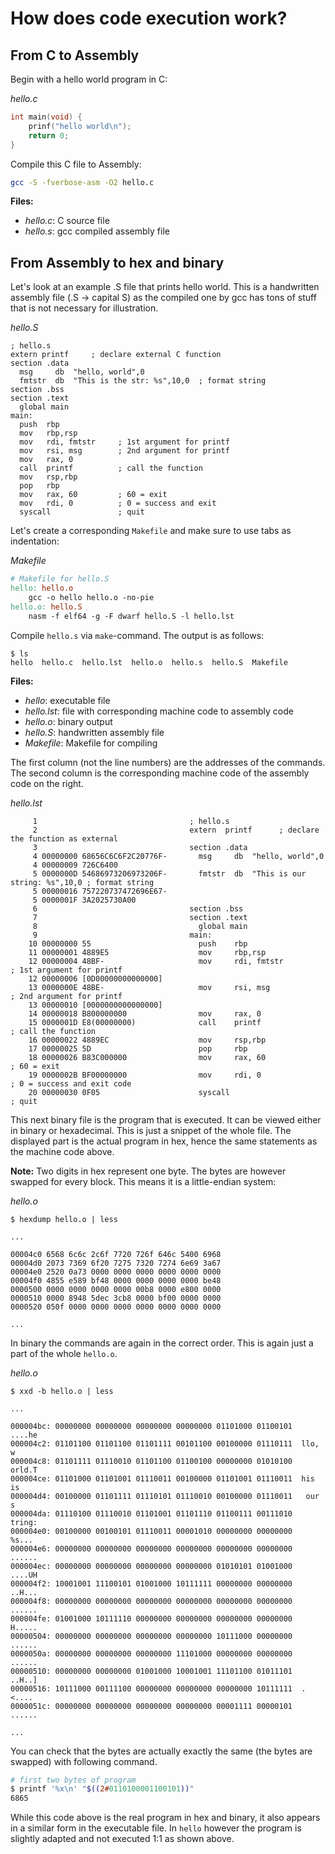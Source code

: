 # How does code execution work?

## From C to Assembly

Begin with a hello world program in C:

*hello.c*
```C
int main(void) {
	prinf("hello world\n");
	return 0;
}
```

Compile this C file to Assembly:

```bash
gcc -S -fverbose-asm -O2 hello.c
```

**Files:**
- *hello.c*: C source file
- *hello.s*: gcc compiled assembly file


## From Assembly to hex and binary

Let's look at an example .S file that prints hello world.
This is a handwritten assembly file (.S -> capital S) as the compiled one by gcc has tons of stuff that is not necessary for illustration.

*hello.S*
```
; hello.s
extern printf     ; declare external C function
section .data
  msg     db  "hello, world",0
  fmtstr  db  "This is the str: %s",10,0  ; format string
section .bss
section .text
  global main
main:
  push  rbp
  mov   rbp,rsp
  mov   rdi, fmtstr     ; 1st argument for printf
  mov   rsi, msg        ; 2nd argument for printf
  mov   rax, 0
  call  printf          ; call the function
  mov   rsp,rbp
  pop   rbp
  mov   rax, 60         ; 60 = exit
  mov   rdi, 0          ; 0 = success and exit
  syscall               ; quit
```

Let's create a corresponding `Makefile` and make sure to use tabs as indentation:

*Makefile*
```Makefile
# Makefile for hello.S
hello: hello.o
	gcc -o hello hello.o -no-pie
hello.o: hello.S
	nasm -f elf64 -g -F dwarf hello.S -l hello.lst
```

Compile `hello.s` via `make`-command.
The output is as follows:

```text
$ ls
hello  hello.c  hello.lst  hello.o  hello.s  hello.S  Makefile
```

**Files:**
- *hello*: executable file
- *hello.lst*: file with corresponding machine code to assembly code
- *hello.o*: binary output
- *hello.S*: handwritten assembly file
- *Makefile*: Makefile for compiling


The first column (not the line numbers) are the addresses of the commands.
The second column is the corresponding machine code of the assembly code on the right.

*hello.lst*
```lst
     1                                  ; hello.s
     2                                  extern  printf      ; declare the function as external
     3                                  section .data
     4 00000000 68656C6C6F2C20776F-       msg     db  "hello, world",0
     4 00000009 726C6400           
     5 0000000D 54686973206973206F-       fmtstr  db  "This is our string: %s",10,0 ; format string
     5 00000016 757220737472696E67-
     5 0000001F 3A2025730A00       
     6                                  section .bss
     7                                  section .text
     8                                    global main
     9                                  main:
    10 00000000 55                        push    rbp
    11 00000001 4889E5                    mov     rbp,rsp
    12 00000004 48BF-                     mov     rdi, fmtstr         ; 1st argument for printf
    12 00000006 [0D00000000000000] 
    13 0000000E 48BE-                     mov     rsi, msg            ; 2nd argument for printf
    13 00000010 [0000000000000000] 
    14 00000018 B800000000                mov     rax, 0
    15 0000001D E8(00000000)              call    printf              ; call the function
    16 00000022 4889EC                    mov     rsp,rbp
    17 00000025 5D                        pop     rbp
    18 00000026 B83C000000                mov     rax, 60             ; 60 = exit
    19 0000002B BF00000000                mov     rdi, 0              ; 0 = success and exit code
    20 00000030 0F05                      syscall                     ; quit
```


This next binary file is the program that is executed.
It can be viewed either in binary or hexadecimal.
This is just a snippet of the whole file. The displayed part is the actual program in hex, hence the same statements as the machine code above.

**Note:** Two digits in hex represent one byte. The bytes are however swapped for every block. This means it is a little-endian system:

*hello.o*
```text
$ hexdump hello.o | less

...

00004c0 6568 6c6c 2c6f 7720 726f 646c 5400 6968
00004d0 2073 7369 6f20 7275 7320 7274 6e69 3a67
00004e0 2520 0a73 0000 0000 0000 0000 0000 0000
00004f0 4855 e589 bf48 0000 0000 0000 0000 be48
0000500 0000 0000 0000 0000 00b8 0000 e800 0000
0000510 0000 8948 5dec 3cb8 0000 bf00 0000 0000
0000520 050f 0000 0000 0000 0000 0000 0000 0000

...

```

In binary the commands are again in the correct order.
This is again just a part of the whole `hello.o`. 

*hello.o*
```text
$ xxd -b hello.o | less

...

000004bc: 00000000 00000000 00000000 00000000 01101000 01100101  ....he
000004c2: 01101100 01101100 01101111 00101100 00100000 01110111  llo, w
000004c8: 01101111 01110010 01101100 01100100 00000000 01010100  orld.T
000004ce: 01101000 01101001 01110011 00100000 01101001 01110011  his is
000004d4: 00100000 01101111 01110101 01110010 00100000 01110011   our s
000004da: 01110100 01110010 01101001 01101110 01100111 00111010  tring:
000004e0: 00100000 00100101 01110011 00001010 00000000 00000000   %s...
000004e6: 00000000 00000000 00000000 00000000 00000000 00000000  ......
000004ec: 00000000 00000000 00000000 00000000 01010101 01001000  ....UH
000004f2: 10001001 11100101 01001000 10111111 00000000 00000000  ..H...
000004f8: 00000000 00000000 00000000 00000000 00000000 00000000  ......
000004fe: 01001000 10111110 00000000 00000000 00000000 00000000  H.....
00000504: 00000000 00000000 00000000 00000000 10111000 00000000  ......
0000050a: 00000000 00000000 00000000 11101000 00000000 00000000  ......
00000510: 00000000 00000000 01001000 10001001 11101100 01011101  ..H..]
00000516: 10111000 00111100 00000000 00000000 00000000 10111111  .<....
0000051c: 00000000 00000000 00000000 00000000 00001111 00000101  ......

...

```

You can check that the bytes are actually exactly the same (the bytes are swapped) with following command.

```bash
# first two bytes of program
$ printf '%x\n' "$((2#0110100001100101))"
6865
```

While this code above is the real program in hex and binary, it also appears in a similar form in the executable file.
In `hello` however the program is slightly adapted and not executed 1:1 as shown above.
